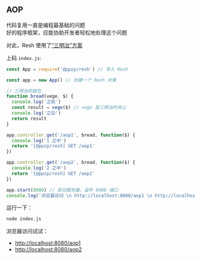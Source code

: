 ## AOP
代码复用一直是编程最基础的问题  
好的程序框架，应能协助开发者轻松地处理这个问题  

对此，Resh 使用了[“三明治”方案](https://zhuanlan.zhihu.com/p/434197952)  

上码 ```index.js```:
``` js
const App = require('@ppzp/resh') // 导入 Resh

const app = new App() // 创建一个 Resh 对象

// 三明治的面包
function bread(vege, $) {
  console.log('之前')
  const result = vege($) // vege 是三明治的夹心
  console.log('之后')
  return result
}

app.controller.get('/aop1', bread, function($) {
  console.log('1 之中')
  return '[@ppzp/resh] GET /aop1'
})

app.controller.get('/aop2', bread, function($) {
  console.log('2 之中')
  return '[@ppzp/resh] GET /aop2'
})

app.start(8080) // 启动服务器，监听 8080 端口
console.log('浏览器访问 \n http://localhost:8080/aop1 \n http://localhost:8080/aop2')
```

运行一下：
``` bash
node index.js
```

浏览器访问试试：
+ [http://localhost:8080/aop1](http://localhost:8080/aop1)
+ [http://localhost:8080/aop2](http://localhost:8080/aop2)